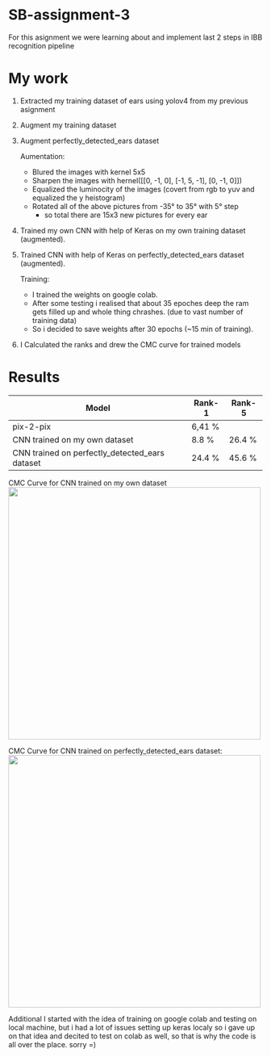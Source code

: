 # SB-assignment-3
For this asignment we were learning about and implement last 2 steps in IBB recognition pipeline

# My work
1. Extracted my training dataset of ears using yolov4 from my previous asignment
2. Augment my training dataset 
3. Augment perfectly_detected_ears dataset

    Aumentation:
      - Blured the images with kernel 5x5
      - Sharpen the images with hernel([[0, -1, 0],
                                       [-1, 5, -1],
                                        [0, -1, 0]])
      - Equalized the luminocity of the images (covert from rgb to yuv and equalized the y heistogram)
      - Rotated all of the above pictures from -35° to 35° with 5° step
        - so total there are 15x3 new pictures for every ear 
 
 5. Trained my own CNN with help of Keras on my own training dataset (augmented).
 6. Trained  CNN with help of Keras on perfectly_detected_ears dataset (augmented).

    Training:
      - I trained the weights on google colab.
      - After some testing i realised that about 35 epoches deep the ram gets filled up and whole thing chrashes. (due to vast number of training data)
      - So i decided to save weights after 30 epochs (~15 min of training).
    
7. I Calculated the ranks and drew the CMC curve for trained models

# Results

| Model | Rank-1 | Rank-5 |
| --- | --- | --- |
| pix-2-pix | 6,41 % | |
| CNN trained on my own dataset | 8.8 % | 26.4 % |
| CNN trained on perfectly_detected_ears dataset | 24.4 % | 45.6 % |

CMC Curve for CNN trained on my own dataset</br>
<img width="500" src="https://user-images.githubusercontent.com/79637072/149776572-3567da69-5709-46f8-b830-837157c010b3.png">

CMC Curve for CNN trained on perfectly_detected_ears dataset: </br>
<img width="500" src="https://user-images.githubusercontent.com/79637072/149776632-a1fc846d-5ecf-4074-b9e7-15a883a9af94.png">


Additional
I started with the idea of training on google colab and testing on local machine, but i had a lot of issues setting up keras localy so i gave up on that idea and decited to test on colab as well, so that is why the code is all over the place. sorry =) 

